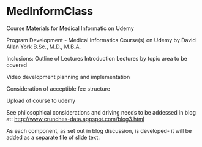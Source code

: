 MedInformClass
==============

Course Materials for Medical Informatic on Udemy

Program Development - Medical Informatics Course(s) on Udemy 
by David Allan York B.Sc., M.D., M.B.A.

Inclusions:
Outline of Lectures
Introduction
Lectures by topic area to be covered

Video development planning and implementation

Consideration of acceptible fee structure

Upload of course to udemy

See philosophical considerations and driving needs to be addessed in blog at: 
  http://www.crunches-data.appspot.com/blog3.html
  
As each component, as set out in blog discussion, is developed- it will be added as a separate file of slide text.

